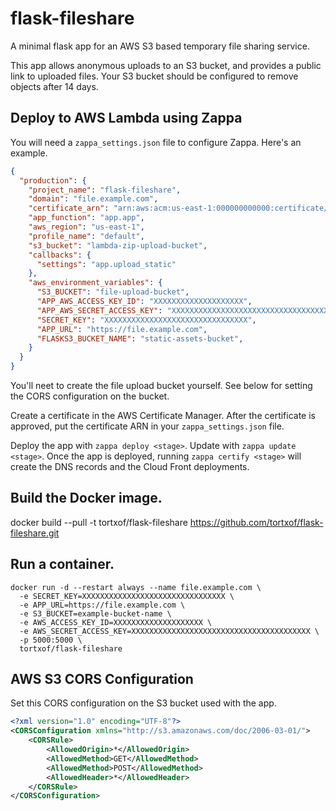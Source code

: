 # flask-fileshare

A minimal flask app for an AWS S3 based temporary file sharing service.

This app allows anonymous uploads to an S3 bucket, and provides a public link to
uploaded files. Your S3 bucket should be configured to remove objects after 14
days.

## Deploy to AWS Lambda using Zappa

You will need a `zappa_settings.json` file to configure Zappa. Here's an
example.

```json
{
  "production": {
    "project_name": "flask-fileshare",
    "domain": "file.example.com",
    "certificate_arn": "arn:aws:acm:us-east-1:000000000000:certificate/00000000-0000-4000-0000-000000000000",
    "app_function": "app.app",
    "aws_region": "us-east-1",
    "profile_name": "default",
    "s3_bucket": "lambda-zip-upload-bucket",
    "callbacks": {
      "settings": "app.upload_static"
    },
    "aws_environment_variables": {
      "S3_BUCKET": "file-upload-bucket",
      "APP_AWS_ACCESS_KEY_ID": "XXXXXXXXXXXXXXXXXXXX",
      "APP_AWS_SECRET_ACCESS_KEY": "XXXXXXXXXXXXXXXXXXXXXXXXXXXXXXXXXXXXXXXX",
      "SECRET_KEY": "XXXXXXXXXXXXXXXXXXXXXXXXXXXXXXXX",
      "APP_URL": "https://file.example.com",
      "FLASKS3_BUCKET_NAME": "static-assets-bucket",
    }
  }
}
```

You'll neet to create the file upload bucket yourself. See below for setting the
CORS configuration on the bucket.

Create a certificate in the AWS Certificate Manager. After the certificate is
approved, put the certificate ARN in your `zappa_settings.json` file.

Deploy the app with `zappa deploy <stage>`. Update with `zappa update <stage>`.
Once the app is deployed, running `zappa certify <stage>` will create the DNS
records and the Cloud Front deployments.

## Build the Docker image.

docker build --pull -t tortxof/flask-fileshare https://github.com/tortxof/flask-fileshare.git

## Run a container.

    docker run -d --restart always --name file.example.com \
      -e SECRET_KEY=XXXXXXXXXXXXXXXXXXXXXXXXXXXXXXXX \
      -e APP_URL=https://file.example.com \
      -e S3_BUCKET=example-bucket-name \
      -e AWS_ACCESS_KEY_ID=XXXXXXXXXXXXXXXXXXXX \
      -e AWS_SECRET_ACCESS_KEY=XXXXXXXXXXXXXXXXXXXXXXXXXXXXXXXXXXXXXXXX \
      -p 5000:5000 \
      tortxof/flask-fileshare

## AWS S3 CORS Configuration

Set this CORS configuration on the S3 bucket used with the app.

```xml
<?xml version="1.0" encoding="UTF-8"?>
<CORSConfiguration xmlns="http://s3.amazonaws.com/doc/2006-03-01/">
    <CORSRule>
        <AllowedOrigin>*</AllowedOrigin>
        <AllowedMethod>GET</AllowedMethod>
        <AllowedMethod>POST</AllowedMethod>
        <AllowedHeader>*</AllowedHeader>
    </CORSRule>
</CORSConfiguration>
```
